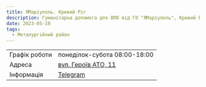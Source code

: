 ```yaml
---
title: ЯМаріуполь. Кривий Ріг
description: Гуманітарна допомога для ВПО від ГО "ЯМаріуполь", Кривий Ріг, Металургійний район, вулиця Героїв АТО, 11
date: 2023-05-19
tags:
  - Металургійний район
---
```


<div class="centers--block">

|   |   |
|---|---|
|Графік роботи   |  понеділок-субота 08:00-18:00 |
|Адреса | [вул. Героїв АТО, 11](https://goo.gl/maps/vc3DyRh8Dv8hMktZ8)  |
|Інформація | [Telegram](https://t.me/YaMariupol_KryvyiRih) |


</div>